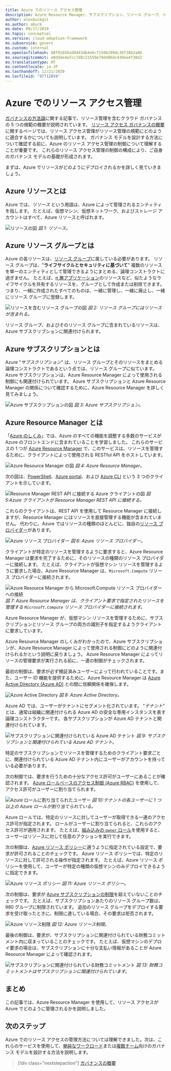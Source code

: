 ```yaml
---
title: Azure でのリソース アクセス管理
description: Azure Resource Manager、サブスクリプション、リソース グループ、リソースなど、Azure のリソース アクセス管理の概念について説明します。
author: alexbuckgit
ms.author: abuck
ms.date: 09/17/2019
ms.topic: conceptual
ms.service: cloud-adoption-framework
ms.subservice: govern
ms.custom: internal
ms.openlocfilehash: 88f91656ad0443db4e6cf150b299dc36f38b2a86
ms.sourcegitcommit: a0ddde4afcc7d8c21559e79d406dc439ee4f38d2
ms.translationtype: HT
ms.contentlocale: ja-JP
ms.lasthandoff: 12/21/2020
ms.locfileid: "97712859"
---
```

# <a name="resource-access-management-in-azure"></a>Azure でのリソース アクセス管理

[ガバナンスの方法論](../index.md)に関する記事で、リソース管理を含むクラウド ガバナンスの 5 つの規範の概要が説明されています。 [リソース アクセス ガバナンスの概要](./index.md)に関するページでは、リソース アクセス管理がリソース管理の規範にどのように適合するかについても説明しています。 ガバナンス モデルを設計する方法について確認する前に、Azure のリソース アクセス管理の制御について理解することが重要です。 これらのリソース アクセス管理の制御の構成により、ご自身のガバナンス モデルの基礎が形成されます。

まずは、Azure でリソースがどのようにデプロイされるかを詳しく見ていきましょう。

## <a name="what-is-an-azure-resource"></a>Azure リソースとは

Azure では、*リソース* という用語は、Azure によって管理されるエンティティを指します。 たとえば、仮想マシン、仮想ネットワーク、およびストレージ アカウントはすべて、Azure リソースと呼ばれます。

![リソースの図](../../_images/govern/design/governance-1-9.png)
*図 1: リソース。*

## <a name="what-is-an-azure-resource-group"></a>Azure リソース グループとは

Azure の各リソースは、[リソース グループ](/azure/azure-resource-manager/management/overview#resource-groups)に属している必要があります。 リソース グループは、"**ライフサイクルとセキュリティに基づいて**" 複数のリソースを単一のエンティティとして管理できるようにまとめる、論理コンストラクトに過ぎません。 たとえば、[n 層アプリケーション](/azure/architecture/guide/architecture-styles/n-tier)のリソースなど、似たようなライフサイクルを共有するリソースを、グループとして作成または削除できます。 つまり、一緒に作成されたすべてのものは、一緒に管理し、一緒に廃止し、一緒にリソース グループに登録します。

![リソースを含むリソース グループの図](../../_images/govern/design/governance-1-10.png)
*図 2: リソース グループにはリソースが含まれる。*

リソース グループ、およびそのリソース グループに含まれているリソースは、Azure サブスクリプションに関連付けられます。

## <a name="what-is-an-azure-subscription"></a>Azure サブスクリプションとは

Azure "*サブスクリプション*" は、リソース グループとそのリソースをまとめる論理コンストラクトであるという点では、リソース グループに似ています。 Azure サブスクリプションは、Azure Resource Manager によって使用される制御にも関連付けられています。 Azure サブスクリプションと Azure Resource Manager の関係について確認するために、Azure Resource Manager を詳しく見てみましょう。

![Azure サブスクリプションの図](../../_images/govern/design/governance-1-11.png)
*図 3: Azure サブスクリプション。*

## <a name="what-is-azure-resource-manager"></a>Azure Resource Manager とは

「[Azure のしくみ](../../get-started/what-is-azure.md)」では、Azure のすべての機能を調整する多数のサービスが Azure のフロントエンドに含まれていることを学習しました。 これらのサービスの 1 つが [Azure Resource Manager](/azure/azure-resource-manager) で、このサービスは、リソースを管理するために、クライアントによって使用される RESTful API をホストしています。

![Azure Resource Manager の図](../../_images/govern/design/governance-1-12.png)
*図 4: Azure Resource Manager。*

次の図は、[PowerShell](/powershell/azure/overview)、[Azure portal](https://portal.azure.com)、および [Azure CLI](/cli/azure) という 3 つのクライアントを示しています。

![Resource Manager REST API に接続する Azure クライアントの図](../../_images/govern/design/governance-1-13.png)
*図 5:Azure クライアントが Resource Manager REST API に接続する。*

これらのクライアントは、REST API を使用して Resource Manager に接続しますが、Resource Manager にはリソースを直接管理する機能が含まれていません。 代わりに、Azure ではリソースの種類のほとんどに、独自の[リソース プロバイダー](/azure/azure-resource-manager/management/overview#terminology)があります。

![Azure リソース プロバイダー](../../_images/govern/design/governance-1-14.png)
*図 6: Azure リソース プロバイダー。*

クライアントが特定のリソースを管理するように要求すると、Azure Resource Manager は要求を完了するために、そのリソースの種類のリソース プロバイダーに接続します。 たとえば、クライアントが仮想マシン リソースを管理するように要求した場合、Azure Resource Manager は、`Microsoft.Compute` リソース プロバイダーに接続されます。

![Azure Resource Manager から Microsoft.Compute リソース プロバイダーへの接続](../../_images/govern/design/governance-1-15.png)
*図 7: Azure Resource Manager は、クライアント要求で指定されたリソースを管理する `Microsoft.Compute` リソース プロバイダーに接続されます。*

Azure Resource Manager が、仮想マシン リソースを管理するために、サブスクリプションとリソース グループの両方の識別子を指定するようクライアントに要求しています。

Azure Resource Manager のしくみがわかったので、Azure サブスクリプションが、Azure Resource Manager によって使用される制御にどのように関連付けられるかという説明に戻りましょう。 Azure Resource Manager によってリソースの管理要求が実行される前に、一連の制御がチェックされます。

最初の制御は、要求が必ず検証済みユーザーによって行われていることです。また、ユーザー ID 機能を提供するために、Azure Resource Manager は [Azure Active Directory (Azure AD)](/azure/active-directory) との間に信頼関係を確保します。

![Azure Active Directory](../../_images/govern/design/governance-1-16.png)
*図 8: Azure Active Directory。*

Azure AD では、ユーザーがテナントにセグメント化されています。 "*テナント*" とは、通常は組織に関連付けられる Azure AD の安全な専用インスタンスを表す論理コンストラクターです。 各サブスクリプションが Azure AD テナントと関連付けられています。

![サブスクリプションに関連付けられている Azure AD テナント](../../_images/govern/design/governance-1-17.png)
*図 9: サブスクリプションと関連付けられている Azure AD テナント。*

特定のサブスクリプションでリソースを管理するためのクライアント要求ごとに、関連付けられている Azure AD テナント内にユーザーがアカウントを持っている必要があります。

次の制御では、要求を行うための十分なアクセス許可がユーザーにあることが確認されます。 [Azure ロールベースのアクセス制御 (Azure RBAC)](/azure/role-based-access-control) を使用して、アクセス許可がユーザーに割り当てられます。

![Azure ロールに割り当てられたユーザー](../../_images/govern/design/governance-1-18.png)
*図 10:テナントの各ユーザーに 1 つ以上の Azure ロールが割り当てられている。*

Azure ロールでは、特定のリソースに対してユーザーが取得できる一連のアクセス許可が指定されます。 ロールがユーザーに割り当てられると、これらのアクセス許可が適用されます。 たとえば、[組み込みの `owner` ロール](/azure/role-based-access-control/built-in-roles#owner)を使用すると、ユーザーはリソースに対して任意のアクションを実行できます。

次の制御は、[Azure リソース ポリシー](/azure/governance/policy)に適うように指定されている設定で、要求が許可されることのチェックです。 Azure リソース ポリシーでは、特定のリソースに対して許可される操作が指定されます。 たとえば、Azure リソース ポリシーを使用して、ユーザーが特定の種類の仮想マシンのみデプロイできるように指定できます。

![Azure リソース ポリシー](../../_images/govern/design/governance-1-19.png)
*図 11: Azure リソース ポリシー。*

次の制御は、要求が [Azure サブスクリプションの制限](/azure/azure-resource-manager/management/azure-subscription-service-limits)を超えていないことのチェックです。 たとえば、サブスクリプションあたりのリソース グループ数は、980 グループに制限されています。 追加のリソース グループをデプロイする要求を受け取ったときに、制限に達している場合、その要求は拒否されます。

![Azure リソース制限](../../_images/govern/design/governance-1-20.png)
*図 12: Azure リソース制限。*

最後の制御は、要求が、サブスクリプションに関連付けられている財務コミットメント内に収まっていることのチェックです。 たとえば、仮想マシンのデプロイ要求の場合は、サブスクリプションに十分な支払い情報があることが Azure Resource Manager によって確認されます。

![サブスクリプションに関連付けられている財務コミットメント](../../_images/govern/design/governance-1-21.png)
*図 13: 財務コミットメントはサブスクリプションに関連付けられています。*

## <a name="summary"></a>まとめ

この記事では、Azure Resource Manager を使用して、リソース アクセスが Azure でどのように管理されるかを説明しました。

## <a name="next-steps"></a>次のステップ

Azure でのリソース アクセスの管理方法については理解できました。次は、これらのサービスを使用して、[単純なワークロード](./governance-simple-workload.md)または[複数チーム](./governance-multiple-teams.md)向けのガバナンス モデルを設計する方法を説明します。

> [!div class="nextstepaction"]
> [ガバナンスの概要](../index.md)
